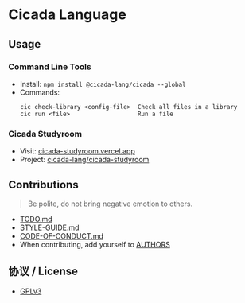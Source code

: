 # Cicada Language

## Usage

### Command Line Tools

- Install: `npm install @cicada-lang/cicada --global`
- Commands:
  ```
  cic check-library <config-file>  Check all files in a library
  cic run <file>                   Run a file
  ```

### Cicada Studyroom

- Visit: [cicada-studyroom.vercel.app](https://cicada-studyroom.vercel.app)
- Project: [cicada-lang/cicada-studyroom](https://github.com/cicada-lang/cicada-studyroom)

## Contributions

> Be polite, do not bring negative emotion to others.

- [TODO.md](TODO.md)
- [STYLE-GUIDE.md](STYLE-GUIDE.md)
- [CODE-OF-CONDUCT.md](CODE-OF-CONDUCT.md)
- When contributing, add yourself to [AUTHORS](AUTHORS)

## 协议 / License

- [GPLv3](LICENSE)
